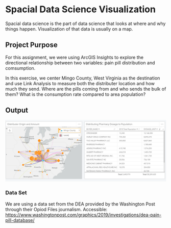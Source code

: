 # Spacial Data Science Visualization
Spacial data science is the part of data science that looks at where and why things happen. Visualization of that data is usually on a map. 

## Project Purpose
For this assignment, we were using ArcGIS Insights to explore the directional relationship between two variables: pain pill distribution and comsumption.

In this exercise, we center Mingo County, West Virginia as the destination and use Link Analysis to measure both the distributer location and how much they send. Where are the pills coming from and who sends the bulk of them? What is the consumption rate compared to area population?

## Output
<img src="/spdataviz/painpilldist.PNG" />


### Data Set
We are using a data set from the DEA provided by the Washington Post through their Opiod Files journalism. Accessible: https://www.washingtonpost.com/graphics/2019/investigations/dea-pain-pill-database/
